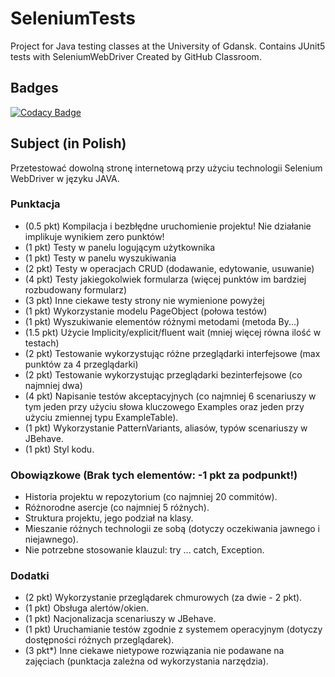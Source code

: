 # SeleniumTests

Project for Java testing classes at the University of Gdansk.
Contains JUnit5 tests with SeleniumWebDriver
Created by GitHub Classroom.

## Badges

[![Codacy Badge](https://api.codacy.com/project/badge/Grade/21ee3c1fa50d4415b90fdef8e08d2e78)](https://www.codacy.com?utm_source=github.com&amp;utm_medium=referral&amp;utm_content=testowanieaplikacjijavaug/projekt3-AChorostian&amp;utm_campaign=Badge_Grade)

## Subject (in Polish)

Przetestować dowolną stronę internetową przy użyciu technologii Selenium WebDriver w języku JAVA.

### Punktacja

  * (0.5 pkt) Kompilacja i bezbłędne uruchomienie projektu! Nie działanie implikuje wynikiem zero punktów!
  * (1 pkt) Testy w panelu logującym użytkownika
  * (1 pkt) Testy w panelu wyszukiwania
  * (2 pkt) Testy w operacjach CRUD (dodawanie, edytowanie, usuwanie)
  * (4 pkt) Testy jakiegokolwiek formularza (więcej punktów im bardziej rozbudowany formularz)
  * (3 pkt) Inne ciekawe testy strony nie wymienione powyżej
  * (1 pkt) Wykorzystanie modelu PageObject (połowa testów)
  * (1 pkt) Wyszukiwanie elementów różnymi metodami (metoda By...)
  * (1.5 pkt) Użycie Implicity/explicit/fluent wait (mniej więcej równa ilość w testach)
  * (2 pkt) Testowanie wykorzystując różne przeglądarki interfejsowe (max punktów za 4 przeglądarki)
  * (2 pkt) Testowanie wykorzystując przeglądarki bezinterfejsowe (co najmniej dwa)
  * (4 pkt) Napisanie testów akceptacyjnych (co najmniej 6 scenariuszy w tym jeden przy użyciu słowa kluczowego Examples oraz jeden przy użyciu zmiennej typu ExampleTable).
  * (1 pkt) Wykorzystanie PatternVariants, aliasów, typów scenariuszy w JBehave.
  * (1 pkt) Styl kodu.

### Obowiązkowe (Brak tych elementów: -1 pkt za podpunkt!)

  * Historia projektu w repozytorium (co najmniej 20 commitów).
  * Różnorodne asercje (co najmniej 5 różnych).
  * Struktura projektu, jego podział na klasy.
  * Mieszanie różnych technologii ze sobą (dotyczy oczekiwania jawnego i niejawnego).
  * Nie potrzebne stosowanie klauzul: try ... catch, Exception.

### Dodatki

  * (2 pkt) Wykorzystanie przeglądarek chmurowych (za dwie - 2 pkt).
  * (1 pkt) Obsługa alertów/okien.
  * (1 pkt) Nacjonalizacja scenariuszy w JBehave.
  * (1 pkt) Uruchamianie testów zgodnie z systemem operacyjnym (dotyczy dostępności różnych przeglądarek).
  * (3 pkt*) Inne ciekawe nietypowe rozwiązania nie podawane na zajęciach (punktacja zależna od wykorzystania narzędzia).
